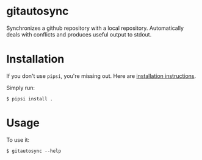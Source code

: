 # gitautosync

Synchronizes a github repository with a local repository. Automatically deals with conflicts and produces useful output to stdout.


# Installation

If you don't use `pipsi`, you're missing out.
Here are [installation instructions](https://github.com/mitsuhiko/pipsi#readme).

Simply run:

    $ pipsi install .


# Usage

To use it:

    $ gitautosync --help

